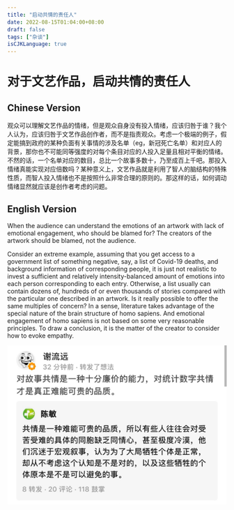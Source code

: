 ```yaml
---
title: "启动共情的责任人"
date: 2022-08-15T01:04:00+08:00
draft: false
tags: ["杂谈"]
isCJKLanguage: true
---
```


# 对于文艺作品，启动共情的责任人

## Chinese Version

观众可以理解文艺作品的情绪，但是观众自身没有投入情绪，应该归咎于谁？我个人认为，应该归咎于文艺作品创作者，而不是指责观众。考虑一个极端的例子，假定能搞到政府的某种负面有关事情的涉及名单（eg，新冠死亡名单）和对应人的背景，那你也不可能同等强度的对每个条目对应的人投入足量且相对平衡的情绪。不然的话，一个名单对应的数目，总比一个故事多数十，乃至成百上千吧。那投入情绪真能实现对应倍数吗？某种意义上，文艺作品就是利用了智人的脑结构的特殊性质，而智人投入情绪也不是按照什么非常合理的原则的。那这样的话，如何调动情绪显然就应该是创作者考虑的问题。

## English Version

When the audience can understand the emotions of an artwork with lack of emotional engagement, who should be blamed for? The creators of the artwork should be blamed, not the audience.

Consider an extreme example, assuming that you get access to a government list of something negative, say, a list of Covid-19 deaths, and background information of corresponding people, it is just not realistic to invest a sufficient and relatively intensity-balanced amount of emotions into each person corresponding to each entry. Otherwise, a list usually can contain dozens of, hundreds of or even thousands of stories compared with the particular one described in an artwork. Is it really possible to offer the same multiples of concern? In a sense, literature takes advantage of the special nature of the brain structure of homo sapiens. And emotional engagement of homo sapiens is not based on some very reasonable principles. To draw a conclusion, it is the matter of the creator to consider how to evoke empathy.

![empathy](/assets/img/empathy.jpg)
